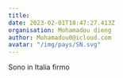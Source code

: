 ```yaml
---
title: 
date: 2023-02-01T18:47:27.413Z
organisation: Mohamadou dieng 
author: Mohamadou0@icloud.com
avatar: "/img/pays/SN.svg"
---
```


Sono in Italia firmo